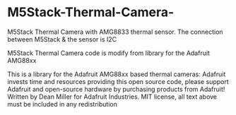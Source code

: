 # M5Stack-Thermal-Camera-
M5Stack Thermal Camera with AMG8833 thermal sensor. The connection between M5Stack &amp; the sensor is I2C

M5Stack Thermal Camera code is modify from library for the Adafruit AMG88xx  

This is a library for the Adafruit AMG88xx based thermal cameras:
Adafruit invests time and resources providing this open source code, please support Adafruit and open-source hardware by purchasing products from Adafruit!
Written by Dean Miller for Adafruit Industries. MIT license, all text above must be included in any redistribution
